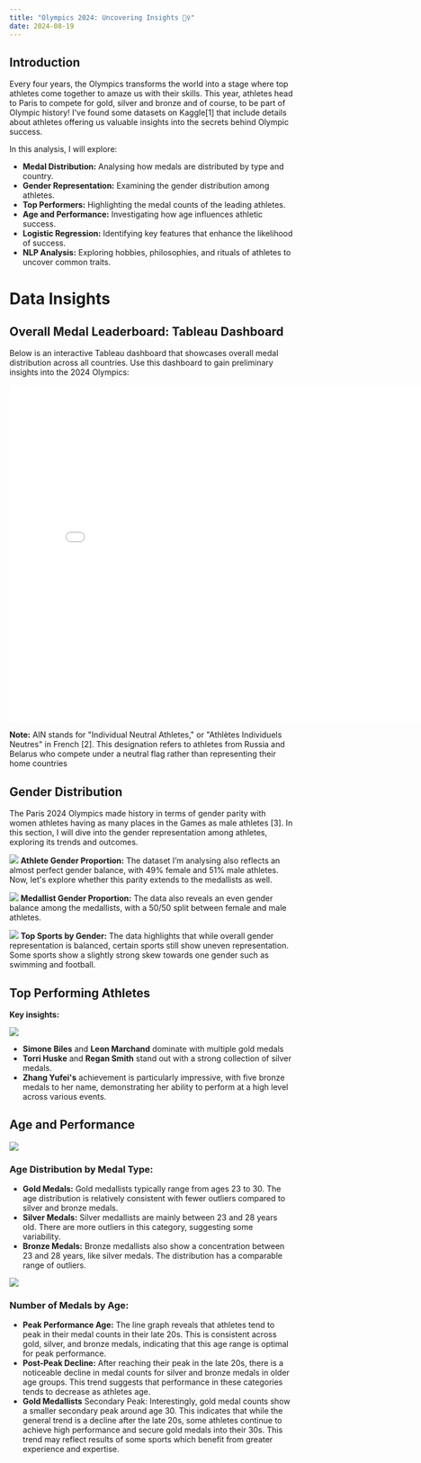 ```yaml
---
title: "Olympics 2024: Uncovering Insights 🕵️‍♀️"
date: 2024-08-19
---
```


## Introduction

Every four years, the Olympics transforms the world into a stage where top athletes come together to amaze us with their skills. This year, athletes head to Paris to compete for gold, silver and bronze and of course, to be part of Olympic history! I've found some datasets on Kaggle[1] that include details about athletes offering us valuable insights into the secrets behind Olympic success.

In this analysis, I will explore:

- **Medal Distribution:** Analysing how medals are distributed by type and country.
- **Gender Representation:** Examining the gender distribution among athletes.
- **Top Performers:** Highlighting the medal counts of the leading athletes.
- **Age and Performance:** Investigating how age influences athletic success.
- **Logistic Regression:** Identifying key features that enhance the likelihood of success.
- **NLP Analysis:** Exploring hobbies, philosophies, and rituals of athletes to uncover common traits.

# Data Insights

## Overall Medal Leaderboard: Tableau Dashboard

Below is an interactive Tableau dashboard that showcases overall medal distribution across all countries. Use this dashboard to gain preliminary insights into the 2024 Olympics:

<iframe src="[https://public.tableau.com/views/YourDashboard/Sheet1?:embed=y&:display_count=yes](https://public.tableau.com/views/Olympics_2024/TotalMedalsDashboard?:language=en-GB&publish=yes&:sid=&:redirect=auth&:display_count=n&:origin=viz_share_link)" width="800" height="600" frameborder="0" scrolling="no"></iframe>

**Note:** AIN stands for "Individual Neutral Athletes," or "Athlètes Individuels Neutres" in French [2].  This designation refers to athletes from Russia and Belarus who compete under a neutral flag rather than representing their home countries

## Gender Distribution

The Paris 2024 Olympics made history in terms of gender parity with women athletes having as many places in the Games as male athletes [3]. In this section, I will dive into the gender representation among athletes, exploring its trends and outcomes.
 
 ![](assets/images/athlete_gender.png)
**Athlete Gender Proportion:** The dataset I’m analysing also reflects an almost perfect gender balance, with 49% female and 51% male athletes. Now, let's explore whether this parity extends to the medallists as well.
 
 ![](assets/images/medallist_gender.png)
**Medallist Gender Proportion:** The data also reveals an even gender balance among the medallists, with a 50/50 split between female and male athletes. 

![](assets/images/top_sport_by_gender.png)
**Top Sports by Gender:** The data highlights that while overall gender representation is balanced, certain sports still show uneven representation. Some sports show a slightly strong skew towards one gender such as swimming and football.


## Top Performing Athletes
 
**Key insights:**

![](assets/images/top_athlete_medal_cnt.png)
- **Simone Biles** and **Leon Marchand** dominate with multiple gold medals
- **Torri Huske** and **Regan Smith** stand out with a strong collection of silver medals.
- **Zhang Yufei's** achievement is particularly impressive, with five bronze medals to her name, demonstrating her ability to perform at a high level across various events.


## Age and Performance

 ![](assets/images/age_by_medal_type.png)

### Age Distribution by Medal Type: 

- **Gold Medals:** Gold medallists typically range from ages 23 to 30. The age distribution is relatively consistent with fewer outliers compared to silver and bronze medals.
- **Silver Medals:** Silver medallists are mainly between 23 and 28 years old. There are more outliers in this category, suggesting some variability.
- **Bronze Medals:** Bronze medallists also show a concentration between 23 and 28 years, like silver medals. The distribution has a comparable range of outliers.


 ![](assets/images/num_medals_by_athlete.png)

### Number of Medals by Age:

- **Peak Performance Age:** The line graph reveals that athletes tend to peak in their medal counts in their late 20s. This is consistent across gold, silver, and bronze medals, indicating that this age range is optimal for peak performance.
- **Post-Peak Decline:** After reaching their peak in the late 20s, there is a noticeable decline in medal counts for silver and bronze medals in older age groups. This trend suggests that performance in these categories tends to decrease as athletes age.
- **Gold Medallists** Secondary Peak: Interestingly, gold medal counts show a smaller secondary peak around age 30. This indicates that while the general trend is a decline after the late 20s, some athletes continue to achieve high performance and secure gold medals into their 30s. This trend may reflect results of some sports which benefit from greater experience and expertise.
